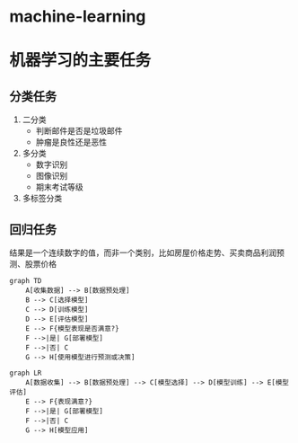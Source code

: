 # machine-learning

# 机器学习的主要任务

## 分类任务

1. 二分类
   - 判断邮件是否是垃圾邮件
   - 肿瘤是良性还是恶性
2. 多分类
   - 数字识别
   - 图像识别
   - 期末考试等级
3. 多标签分类

## 回归任务

结果是一个连续数字的值，而非一个类别，比如房屋价格走势、买卖商品利润预测、股票价格

```mermaid
graph TD
    A[收集数据] --> B[数据预处理]
    B --> C[选择模型]
    C --> D[训练模型]
    D --> E[评估模型]
    E --> F{模型表现是否满意?}
    F -->|是| G[部署模型]
    F -->|否| C
    G --> H[使用模型进行预测或决策]
```

```mermaid
graph LR
    A[数据收集] --> B[数据预处理] --> C[模型选择] --> D[模型训练] --> E[模型评估]
    E --> F{表现满意?}
    F -->|是| G[部署模型]
    F -->|否| C
    G --> H[模型应用]
```
